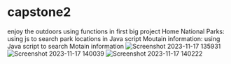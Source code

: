 # capstone2
 enjoy the outdoors
using functions in first big project
Home
National Parks: using js to search park locations in Java script
Moutain information: using Java script to search Motain information
![Screenshot 2023-11-17 135931](https://github.com/kelerik/capstone2/assets/146858097/2f63c596-557d-4622-ae26-31f335bb71c3)
![Screenshot 2023-11-17 140039](https://github.com/kelerik/capstone2/assets/146858097/c935924f-ca1c-4e0c-aac0-fa9f301a90dd)
![Screenshot 2023-11-17 140222](https://github.com/kelerik/capstone2/assets/146858097/c3904007-c4d9-4529-b8d9-9124fd622470)

